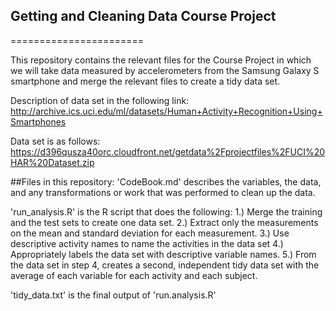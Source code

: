 ## Getting and Cleaning Data Course Project
=======================

This repository contains the relevant files for the Course Project in which we will take data measured by accelerometers from the Samsung Galaxy S smartphone and merge the relevant files to create a tidy data set.

Description of data set in the following link:
http://archive.ics.uci.edu/ml/datasets/Human+Activity+Recognition+Using+Smartphones 

Data set is as follows:
https://d396qusza40orc.cloudfront.net/getdata%2Fprojectfiles%2FUCI%20HAR%20Dataset.zip 

##Files in this repository:
'CodeBook.md' describes the variables, the data, and any transformations or work that was performed to clean up the data.

'run_analysis.R' is the R script that does the following:
1.) Merge the training and the test sets to create one data set.
2.) Extract only the measurements on the mean and standard deviation for each measurement. 
3.) Use descriptive activity names to name the activities in the data set
4.) Appropriately labels the data set with descriptive variable names. 
5.) From the data set in step 4, creates a second, independent tidy data set with the average of each variable for each activity and each subject.

'tidy_data.txt' is the final output of 'run.analysis.R'
